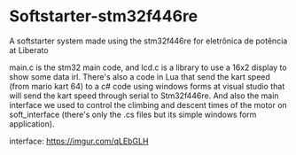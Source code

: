 # Softstarter-stm32f446re
A softstarter system made using the stm32f446re for eletrônica de potência at Liberato

main.c is the stm32 main code, and lcd.c is a library to use a 16x2 display to show some data irl.
There's also a code in Lua that send the kart speed (from mario kart 64) to a c# code using windows forms at visual studio that will send
the kart speed through serial to Stm32f446re. And also the main interface we used to control the climbing and descent times of the motor 
on soft_interface (there's only the .cs files but its simple windows form application).

interface:
https://imgur.com/qLEbGLH
